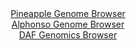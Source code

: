 <div id="Pineapple_Genome_Browser" align="center">
  <a href="https://igv.org/app/?sessionURL=blob:zZJda9swFIb_i6BlA8eW7fgTynDSNuuypG0SNySlGMWWHTFbciXZThry36eVjd2s0FxsDASWD0fyex4_B9BiLgijIASWbjq6aQINiC3r5qiqSzxFFRYgzFEpsAY4zjHHNMUgPIAcCYni2Vd1citlLULDILLuVYgWTBe2jir0wijqhJ6yyhiyskQbxpFkXBgDjlpmkKLtdXiD6lpX37Z1x8iQRAYq6y2jghk1pkXSqfuSX6WkwJRVOKmaUpLXAInKozJmeo4.Rct5lKZYiDHe32QX0fgmerCv4vXIHa7j28_L2F2ez0lBkWw4vri.LUbBzLssp_RqnPqLuxFaLqKHYd_0z.zL86tdTTgWF6Zn.rYX2IGjwBCa4d3_NLNa5MS5A2hiJ5625uTMup6vi9tsjBdpt_OieAT_OLkLjhooWdooE0C65V5oQs2GruZYbu_H1vQ1CAPFhzMCwscnDUiO0m.q_fEA5L5WvgCBn5tXdTTAeIY5CHsBhJ4ZBJbT9_owCMyjdgANL_8e3Ot4FnjQiizLTXJSSiVzlghaCx1RqrdprhcvJ9Ic.mfWYDyBiqW7jhXSwWbcb6bquVt_uXdnE__.DaYaUBFef6Qa.D3J_ol_7wmiy82p0g1Wq5sZ8e8UpufJqm1XatNvHha.gOvBqHsT0Wl4csYrJFW_qqjXn.a1iBNEpSq0RJANKYncLxVJ1oHQtGwlMEhZyZSRgBebD1CDmunAj79FtY9Px.8-">Pineapple Genome Browser</a>
</div>
<div id="Alphonso_Genome_Browser" align="center">
  <a href="https://igv.org/app/?sessionURL=blob:zZJdb9owGEb_iyWqTQqJnTQJiYQmSqGlINhgENGqikziBHeJndqG8CH..zy0aTedVC42TcqF88qJn.f4HMGWCEk5AyGwTeSaCAEDyDWvZ7isCjLGJZEgzHAhiQEEyYggLCEgPIIMS4Xn05H.cq1UJUPLoqpqlpjl3JSOiUt84AzX0kx4aXV5UeAVF1hxIa0bgbfcovm2WZMVripTn.2YrpVihS1cVGvOJLcqwvK41v.Lf43inDBekrjcFIqeA8Q6j86Ymhn.1IlmnSQhUg7JfpC2O8NBZ.H05o93XvdxPrmP5l50NaM5w2ojSJsvOx45LG7rF2.Qv_RUHUxWlRzk_Umr4dxe9XYVFUS2kY9ajh.4jqfBUJaS3f_UWT_0wt71rLDT0WtUNuybaN3NPju1KyDnBxrcvd3cBycDFDzZaBNAshZ.iKDhQM9wba_5Y4laBoSB5iM4BeHTswGUwMk3vf3pCNS.0r4ASV43Z3UMwEVKBAibAYQ.CgLbvfavYRCgk3EEG1H8Pbj9.TTwod2xbS_OaKG0zGksWSVNzJi5TTIzP1xIc7pgM4X2Xx521bhUNNqNJoGryaKG3c_85R94GkAff75EXfY9qf6Je.8JYqrVpcJ5Q5bDlhy75DBJRJaP4P2ku0T.197beFq67GVoMi5KrPR.PdGvP43bYkExU3qwpZKuaEHVPtIUeQ1CZDtaXJDwgmsTgchXH6ABDeTCj78FdU7Pp.8-">Alphonso Genome Browser</a>
</div>


<div id="DAF_Genomics_Browser" align="center">
  <a href="https://igv.org/app/?sessionURL=blob:tZH9i5swGMf_l8DdT2qNWr0IZbj1eisdHbRzHR5HeU5jlVNjkzjtSv_3Pbgbg70wBjdIniQ8L98nz.dMPnOpStGQkDgWnVqUEoOoQvRbqNuKr6HmioQ5VIobRPKcS96knIRnkoPSEG_eYWahdavCySSD3DzwRtRlqizlWtCaSnS64BhqOhbU8EU00CsrFTUGa5hA1RaiUWICacqVMu1Jy5vDvgc03337sSTf112ly1F1j01gY5mVA3ZbNhkf_tLIf1DGVb6KdttozF_x0zKbRatl9NG9jZM7_00Sv3.7i_3d9bY8NKA7yWfD6jh4y2PSt_M71g.Lx9ebTyv2wZ8P8ZU7v74d2lJyNaMBvXED5vmMXAxSibRDBCQtJA2pZwTOjeF4nvl8dac.zkCKkoT3DwbREtInDL8_E31qERRR_NiNzAwiZMYlCU1m2wFlzJl6gWczRi_GmXSyemGSi3jDAtuJHMe3HqFG_bysxvGh0K_Ol8L4U2Xc_4ppE105i.PyKcdDaDSFWq.T5NSfXBlUlP0WVmDjH_74uVzIGjS6vj2f0UCFmjVv9A827uXh8hU-">DAF Genomics Browser</a>
</div>
